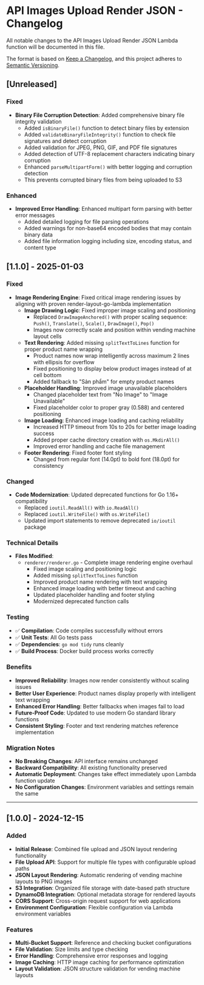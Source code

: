 # API Images Upload Render JSON - Changelog

All notable changes to the API Images Upload Render JSON Lambda function will be documented in this file.

The format is based on [Keep a Changelog](https://keepachangelog.com/en/1.0.0/),
and this project adheres to [Semantic Versioning](https://semver.org/spec/v2.0.0.html).

## [Unreleased]

### Fixed
- **Binary File Corruption Detection**: Added comprehensive binary file integrity validation
  - Added `isBinaryFile()` function to detect binary files by extension
  - Added `validateBinaryFileIntegrity()` function to check file signatures and detect corruption
  - Added validation for JPEG, PNG, GIF, and PDF file signatures
  - Added detection of UTF-8 replacement characters indicating binary corruption
  - Enhanced `parseMultipartForm()` with better logging and corruption detection
  - This prevents corrupted binary files from being uploaded to S3

### Enhanced
- **Improved Error Handling**: Enhanced multipart form parsing with better error messages
  - Added detailed logging for file parsing operations
  - Added warnings for non-base64 encoded bodies that may contain binary data
  - Added file information logging including size, encoding status, and content type

## [1.1.0] - 2025-01-03

### Fixed
- **Image Rendering Engine**: Fixed critical image rendering issues by aligning with proven render-layout-go-lambda implementation
  - **Image Drawing Logic**: Fixed improper image scaling and positioning
    - Replaced `DrawImageAnchored()` with proper scaling sequence: `Push()`, `Translate()`, `Scale()`, `DrawImage()`, `Pop()`
    - Images now correctly scale and position within vending machine layout cells
  - **Text Rendering**: Added missing `splitTextToLines` function for proper product name wrapping
    - Product names now wrap intelligently across maximum 2 lines with ellipsis for overflow
    - Fixed positioning to display below product images instead of at cell bottom
    - Added fallback to "Sản phẩm" for empty product names
  - **Placeholder Handling**: Improved image unavailable placeholders
    - Changed placeholder text from "No Image" to "Image Unavailable"
    - Fixed placeholder color to proper gray (0.588) and centered positioning
  - **Image Loading**: Enhanced image loading and caching reliability
    - Increased HTTP timeout from 10s to 20s for better image loading success
    - Added proper cache directory creation with `os.MkdirAll()`
    - Improved error handling and cache file management
  - **Footer Rendering**: Fixed footer font styling
    - Changed from regular font (14.0pt) to bold font (18.0pt) for consistency

### Changed
- **Code Modernization**: Updated deprecated functions for Go 1.16+ compatibility
  - Replaced `ioutil.ReadAll()` with `io.ReadAll()`
  - Replaced `ioutil.WriteFile()` with `os.WriteFile()`
  - Updated import statements to remove deprecated `io/ioutil` package

### Technical Details
- **Files Modified**:
  - `renderer/renderer.go` - Complete image rendering engine overhaul
    - Fixed image scaling and positioning logic
    - Added missing `splitTextToLines` function
    - Improved product name rendering with text wrapping
    - Enhanced image loading with better timeout and caching
    - Updated placeholder handling and footer styling
    - Modernized deprecated function calls

### Testing
- ✅ **Compilation**: Code compiles successfully without errors
- ✅ **Unit Tests**: All Go tests pass
- ✅ **Dependencies**: `go mod tidy` runs cleanly
- ✅ **Build Process**: Docker build process works correctly

### Benefits
- **Improved Reliability**: Images now render consistently without scaling issues
- **Better User Experience**: Product names display properly with intelligent text wrapping
- **Enhanced Error Handling**: Better fallbacks when images fail to load
- **Future-Proof Code**: Updated to use modern Go standard library functions
- **Consistent Styling**: Footer and text rendering matches reference implementation

### Migration Notes
- **No Breaking Changes**: API interface remains unchanged
- **Backward Compatibility**: All existing functionality preserved
- **Automatic Deployment**: Changes take effect immediately upon Lambda function update
- **No Configuration Changes**: Environment variables and settings remain the same

---

## [1.0.0] - 2024-12-15

### Added
- **Initial Release**: Combined file upload and JSON layout rendering functionality
- **File Upload API**: Support for multiple file types with configurable upload paths
- **JSON Layout Rendering**: Automatic rendering of vending machine layouts to PNG images
- **S3 Integration**: Organized file storage with date-based path structure
- **DynamoDB Integration**: Optional metadata storage for rendered layouts
- **CORS Support**: Cross-origin request support for web applications
- **Environment Configuration**: Flexible configuration via Lambda environment variables

### Features
- **Multi-Bucket Support**: Reference and checking bucket configurations
- **File Validation**: Size limits and type checking
- **Error Handling**: Comprehensive error responses and logging
- **Image Caching**: HTTP image caching for performance optimization
- **Layout Validation**: JSON structure validation for vending machine layouts
